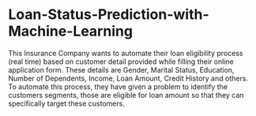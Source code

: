 # Loan-Status-Prediction-with-Machine-Learning


This Insurance Company wants to automate their loan eligibility process (real time) based on customer detail provided while filling their online application form. These details are Gender, Marital Status, Education, Number of Dependents, Income, Loan Amount, Credit History and others. To automate this process, they have given a problem to identify the customers segments, those are eligible for loan amount so that they can specifically target these customers.


